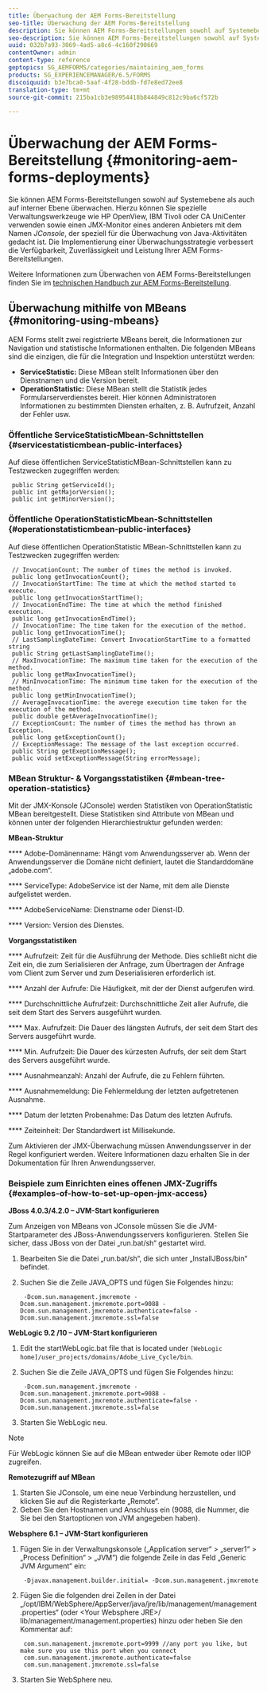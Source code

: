 ```yaml
---
title: Überwachung der AEM Forms-Bereitstellung
seo-title: Überwachung der AEM Forms-Bereitstellung
description: Sie können AEM Forms-Bereitstellungen sowohl auf Systemebene als auch auf interner Ebene überwachen. Erfahren Sie mehr über das Überwachen von AEM-Forms-Bereitstellungen für dieses Dokument.
seo-description: Sie können AEM Forms-Bereitstellungen sowohl auf Systemebene als auch auf interner Ebene überwachen. Erfahren Sie mehr über das Überwachen von AEM-Forms-Bereitstellungen für dieses Dokument.
uuid: 032b7a93-3069-4ad5-a8c6-4c160f290669
contentOwner: admin
content-type: reference
geptopics: SG_AEMFORMS/categories/maintaining_aem_forms
products: SG_EXPERIENCEMANAGER/6.5/FORMS
discoiquuid: b3e7bca0-5aaf-4f28-bddb-fd7e8ed72ee8
translation-type: tm+mt
source-git-commit: 215ba1cb3e98954418b844849c812c9ba6cf572b

---
```



# Überwachung der AEM Forms-Bereitstellung {#monitoring-aem-forms-deployments}

Sie können AEM Forms-Bereitstellungen sowohl auf Systemebene als auch auf interner Ebene überwachen. Hierzu können Sie spezielle Verwaltungswerkzeuge wie HP OpenView, IBM Tivoli oder CA UniCenter verwenden sowie einen JMX-Monitor eines anderen Anbieters mit dem Namen *JConsole*, der speziell für die Überwachung von Java-Aktivitäten gedacht ist. Die Implementierung einer Überwachungsstrategie verbessert die Verfügbarkeit, Zuverlässigkeit und Leistung Ihrer AEM Forms-Bereitstellungen.

Weitere Informationen zum Überwachen von AEM Forms-Bereitstellungen finden Sie im [technischen Handbuch zur AEM Forms-Bereitstellung](https://www.adobe.com/devnet/livecycle/pdfs/lc_monitoring_wp_ue.pdf).

## Überwachung mithilfe von MBeans {#monitoring-using-mbeans}

AEM Forms stellt zwei registrierte MBeans bereit, die Informationen zur Navigation und statistische Informationen enthalten. Die folgenden MBeans sind die einzigen, die für die Integration und Inspektion unterstützt werden:

* **ServiceStatistic:** Diese MBean stellt Informationen über den Dienstnamen und die Version bereit.
* **OperationStatistic:** Diese MBean stellt die Statistik jedes Formularserverdienstes bereit. Hier können Administratoren Informationen zu bestimmten Diensten erhalten, z. B. Aufrufzeit, Anzahl der Fehler usw.

### Öffentliche ServiceStatisticMbean-Schnittstellen {#servicestatisticmbean-public-interfaces}

Auf diese öffentlichen ServiceStatisticMBean-Schnittstellen kann zu Testzwecken zugegriffen werden:

```as3
 public String getServiceId();
 public int getMajorVersion();
 public int getMinorVersion();
```

### Öffentliche OperationStatisticMbean-Schnittstellen {#operationstatisticmbean-public-interfaces}

Auf diese öffentlichen OperationStatistic MBean-Schnittstellen kann zu Testzwecken zugegriffen werden:

```as3
 // InvocationCount: The number of times the method is invoked.
 public long getInvocationCount();
 // InvocationStartTime: The time at which the method started to execute.
 public long getInvocationStartTime();
 // InvocationEndTime: The time at which the method finished execution.
 public long getInvocationEndTime();
 // InvocationTime: The time taken for the execution of the method.
 public long getInvocationTime();
 // LastSamplingDateTime: Convert InvocationStartTime to a formatted string
 public String getLastSamplingDateTime();
 // MaxInvocationTime: The maximum time taken for the execution of the method.
 public long getMaxInvocationTime();
 // MinInvocationTime: The minimum time taken for the execution of the method.
 public long getMinInvocationTime();
 // AverageInvocationTime: the averege execution time taken for the execution of the method.
 public double getAverageInvocationTime();
 // ExceptionCount: The number of times the method has thrown an Exception.
 public long getExceptionCount();
 // ExceptionMessage: The message of the last exception occurred.
 public String getExeptionMessage();
 public void setExceptionMessage(String errorMessage);
```

### MBean Struktur- &amp; Vorgangsstatistiken {#mbean-tree-operation-statistics}

Mit der JMX-Konsole (JConsole) werden Statistiken von OperationStatistic MBean bereitgestellt. Diese Statistiken sind Attribute von MBean und können unter der folgenden Hierarchiestruktur gefunden werden:

**MBean-Struktur**

**** Adobe-Domänenname: Hängt vom Anwendungsserver ab. Wenn der Anwendungsserver die Domäne nicht definiert, lautet die Standarddomäne „adobe.com“.

**** ServiceType: AdobeService ist der Name, mit dem alle Dienste aufgelistet werden.

**** AdobeServiceName: Dienstname oder Dienst-ID.

**** Version: Version des Dienstes.

**Vorgangsstatistiken**

**** Aufrufzeit: Zeit für die Ausführung der Methode. Dies schließt nicht die Zeit ein, die zum Serialisieren der Anfrage, zum Übertragen der Anfrage vom Client zum Server und zum Deserialisieren erforderlich ist.

**** Anzahl der Aufrufe: Die Häufigkeit, mit der der Dienst aufgerufen wird.

**** Durchschnittliche Aufrufzeit: Durchschnittliche Zeit aller Aufrufe, die seit dem Start des Servers ausgeführt wurden.

**** Max. Aufrufzeit: Die Dauer des längsten Aufrufs, der seit dem Start des Servers ausgeführt wurde.

**** Min. Aufrufzeit: Die Dauer des kürzesten Aufrufs, der seit dem Start des Servers ausgeführt wurde.

**** Ausnahmeanzahl: Anzahl der Aufrufe, die zu Fehlern führten.

**** Ausnahmemeldung: Die Fehlermeldung der letzten aufgetretenen Ausnahme.

**** Datum der letzten Probenahme: Das Datum des letzten Aufrufs.

**** Zeiteinheit: Der Standardwert ist Millisekunde.

Zum Aktivieren der JMX-Überwachung müssen Anwendungsserver in der Regel konfiguriert werden. Weitere Informationen dazu erhalten Sie in der Dokumentation für Ihren Anwendungsserver.

### Beispiele zum Einrichten eines offenen JMX-Zugriffs {#examples-of-how-to-set-up-open-jmx-access}

**JBoss 4.0.3/4.2.0 – JVM-Start konfigurieren**

Zum Anzeigen von MBeans von JConsole müssen Sie die JVM-Startparameter des JBoss-Anwendungsservers konfigurieren. Stellen Sie sicher, dass JBoss von der Datei „run.bat/sh“ gestartet wird.

1. Bearbeiten Sie die Datei „run.bat/sh“, die sich unter „InstallJBoss/bin“ befindet.
1. Suchen Sie die Zeile JAVA_OPTS und fügen Sie Folgendes hinzu:

   ```as3
    -Dcom.sun.management.jmxremote -Dcom.sun.management.jmxremote.port=9088 -Dcom.sun.management.jmxremote.authenticate=false -Dcom.sun.management.jmxremote.ssl=false
   ```

**WebLogic 9.2 /10 – JVM-Start konfigurieren**

1. Edit the startWebLogic.bat file that is located under `[WebLogic home]/user_projects/domains/Adobe_Live_Cycle/bin`.
1. Suchen Sie die Zeile JAVA_OPTS und fügen Sie Folgendes hinzu:

   ```as3
    -Dcom.sun.management.jmxremote -Dcom.sun.management.jmxremote.port=9088 -Dcom.sun.management.jmxremote.authenticate=false -Dcom.sun.management.jmxremote.ssl=false
   ```

1. Starten Sie WebLogic neu.

>[!NOTE]
>
>Für WebLogic können Sie auf die MBean entweder über Remote oder IIOP zugreifen.

**Remotezugriff auf MBean**

1. Starten Sie JConsole, um eine neue Verbindung herzustellen, und klicken Sie auf die Registerkarte „Remote“.
1. Geben Sie den Hostnamen und Anschluss ein (9088, die Nummer, die Sie bei den Startoptionen von JVM angegeben haben).

**Websphere 6.1 – JVM-Start konfigurieren**

1. Fügen Sie in der Verwaltungskonsole („Application server“ > „server1“ > „Process Definition“ > „JVM“) die folgende Zeile in das Feld „Generic JVM Argument“ ein:

   ```as3
    -Djavax.management.builder.initial= -Dcom.sun.management.jmxremote
   ```

1. Fügen Sie die folgenden drei Zeilen in der Datei „/opt/IBM/WebSphere/AppServer/java/jre/lib/management/management.properties“ (oder &lt;Your Websphere JRE>/ lib/management/management.properties) hinzu oder heben Sie den Kommentar auf:

   ```as3
    com.sun.management.jmxremote.port=9999 //any port you like, but make sure you use this port when you connect
    com.sun.management.jmxremote.authenticate=false
    com.sun.management.jmxremote.ssl=false
   ```

1. Starten Sie WebSphere neu.

